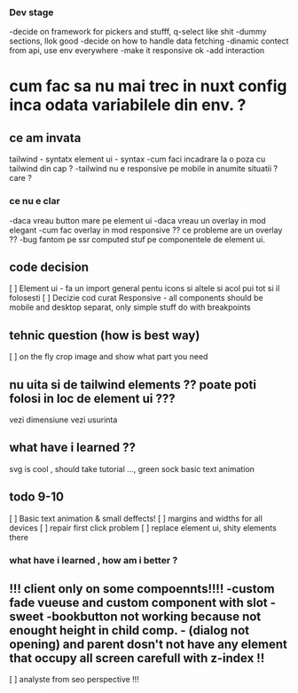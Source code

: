 ### Dev stage
-decide on framework for pickers and stufff, q-select like shit
-dummy sections, llok good
-decide on how to handle data fetching
-dinamic contect from api, use env everywhere 
-make it responsive ok
-add interaction

# cum fac sa nu mai trec in nuxt config inca odata variabilele din env. ?


## ce am invata

tailwind  - syntatx
element ui - syntax
-cum faci incadrare la o poza cu tailwind din cap ?
-tailwind nu e responsive pe mobile in anumite situatii ? care ?

### ce nu e clar
-daca vreau button mare pe element ui
-daca vreau un overlay in mod elegant
-cum fac overlay in mod responsive ?? ce probleme are un overlay ?? 
-bug fantom pe ssr computed stuf pe componentele de element ui.

## code decision
[ ] Element ui -  fa un import general pentu icons si altele si acol pui tot si il folosesti
[ ] Decizie cod curat Responsive -  all components should be mobile and desktop separat, only simple stuff do with breakpoints

## tehnic question (how is best way)
[ ] on the fly crop image and show what part you need

## nu uita si de tailwind elements ?? poate poti folosi in loc de element ui ???
vezi dimensiune
vezi usurinta


## what have i learned ??
svg is cool , should take tutorial ..., green sock
basic text animation 


## todo 9-10
[ ] Basic text animation & small deffects!
[ ] margins and widths for all devices
[ ] repair first click problem
[ ] replace element ui, shity elements there


### what have i learned , how am i better ?
!!! client only on some compoennts!!!!
-custom fade vueuse and custom component with slot - sweet
-bookbutton not working because not enought height in child comp. - (dialog not opening)
and parent dosn't not have any element that occupy all screen
carefull with z-index !!
-------
[ ] analyste from seo perspective !!!